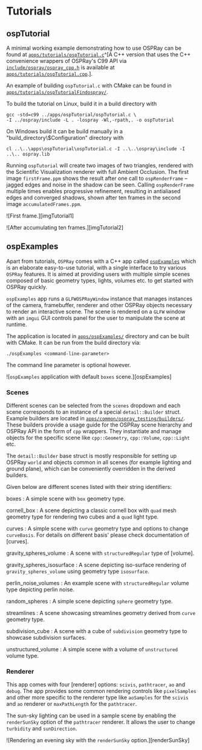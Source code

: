 Tutorials
=========

ospTutorial
-----------

A minimal working example demonstrating how to use OSPRay can be found
at
[`apps/tutorials/ospTutorial.c`](https://github.com/ospray/ospray/blob/master/apps/ospTutorial/ospTutorial.c)^[A
C++ version that uses the C++ convenience wrappers of OSPRay's C99 API
via
[`include/ospray/ospray_cpp.h`](https://github.com/ospray/ospray/blob/master/ospray/include/ospray/ospray_cpp.h)
is available at
[`apps/tutorials/ospTutorial.cpp`](https://github.com/ospray/ospray/blob/master/apps/ospTutorial/ospTutorial.cpp).].

An example of building `ospTutorial.c` with CMake can be found in
[`apps/tutorials/ospTutorialFindospray/`](https://github.com/ospray/ospray/tree/master/apps/ospTutorial/ospTutorialFindospray).

To build the tutorial on Linux, build it in a build directory with

    gcc -std=c99 ../apps/ospTutorial/ospTutorial.c \
    -I ../ospray/include -L . -lospray -Wl,-rpath,. -o ospTutorial

On Windows build it can be build manually in a
"build_directory\\$Configuration" directory with

    cl ..\..\apps\ospTutorial\ospTutorial.c -I ..\..\ospray\include -I ..\.. ospray.lib

Running `ospTutorial` will create two images of two triangles, rendered
with the Scientific Visualization renderer with full Ambient Occlusion.
The first image `firstFrame.ppm` shows the result after one call to
`ospRenderFrame` – jagged edges and noise in the shadow can be seen.
Calling `ospRenderFrame` multiple times enables progressive refinement,
resulting in antialiased edges and converged shadows, shown after ten
frames in the second image `accumulatedFrames.ppm`.

![First frame.][imgTutorial1]

![After accumulating ten frames.][imgTutorial2]


ospExamples
-----------

Apart from tutorials, `OSPRay` comes with a C++ app called
[`ospExamples`](https://github.com/ospray/ospray/tree/master/apps/ospExamples)
which is an elaborate easy-to-use tutorial, with a single interface to
try various `OSPRay` features. It is aimed at providing users with
multiple simple scenes composed of basic geometry types, lights, volumes
etc. to get started with OSPRay quickly.

`ospExamples` app runs a `GLFWOSPRayWindow` instance that manages
instances of the camera, framebuffer, renderer and other OSPRay objects
necessary to render an interactive scene. The scene is rendered on a
`GLFW` window with an `imgui` GUI controls panel for the user to
manipulate the scene at runtime.

The application is located in
[`apps/ospExamples/`](https://github.com/ospray/ospray/tree/master/apps/ospExamples)
directory and can be built with CMake. It can be run from the build
directory via:
```
./ospExamples <command-line-parameter>
```
The command line parameter is optional however.

![`ospExamples` application with default `boxes` scene.][ospExamples]

### Scenes

Different scenes can be selected from the `scenes` dropdown and each
scene corresponds to an instance of a special `detail::Builder` struct.
Example builders are located in
[`apps/common/ospray_testing/builders/`](https://github.com/ospray/ospray/tree/master/apps/common/ospray_testing/builders).
These builders provide a usage guide for the OSPRay scene hierarchy and
OSPRay API in the form of `cpp` wrappers. They instantiate and manage
objects for the specific scene like `cpp::Geometry`, `cpp::Volume`,
`cpp::Light` etc.

The `detail::Builder` base struct is mostly responsible for setting up
OSPRay `world` and objects common in all scenes (for example lighting
and ground plane), which can be conveniently overridden in the derived
builders.

Given below are different scenes listed with their string identifiers:

boxes
: A simple scene with `box` geometry type.

cornell_box
: A scene depicting a classic cornell box with `quad` mesh geometry type
for rendering two cubes and a `quad` light type.

curves
: A simple scene with `curve` geometry type and options to change
`curveBasis`. For details on different basis' please check documentation
of [curves].

gravity_spheres_volume
: A scene with `structuredRegular` type of [volume].

gravity_spheres_isosurface
: A scene depicting iso-surface rendering of `gravity_spheres_volume`
using geometry type `isosurface`.

perlin_noise_volumes
: An example scene with `structuredRegular` volume type depicting perlin
noise.

random_spheres
: A simple scene depicting `sphere` geometry type.

streamlines
: A scene showcasing streamlines geometry derived from `curve` geometry
type.

subdivision_cube
: A scene with a cube of `subdivision` geometry type to showcase
subdivision surfaces.

unstructured_volume
: A simple scene with a volume of `unstructured` volume type.

### Renderer

This app comes with four [renderer] options: `scivis`, `pathtracer`,
`ao` and `debug`. The app provides some common rendering controls like
`pixelSamples` and other more specific to the renderer type like
`aoSamples` for the `scivis` and `ao` renderer or `maxPathLength` for
the `pathtracer`.

The sun-sky lighting can be used in a sample scene by enabling the
`renderSunSky` option of the `pathtracer` renderer. It allows the user
to change `turbidity` and `sunDirection`. 

![Rendering an evening sky with the `renderSunSky` option.][renderSunSky]

